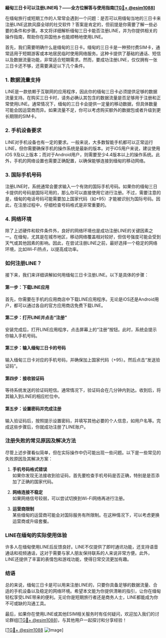 **緬甸三日卡可以注册LINE吗？——全方位解答与使用指南[[TG💪+ @esim1088](https://t.me/s/esim1088)]**

在缅甸旅行或短期工作的人常常会遇到一个问题：是否可以用缅甸当地的三日卡来注册LINE这款风靡全球的社交软件？答案是肯定的，但前提是你需要了解一些必要的条件和步骤。本文将详细解析缅甸三日卡能否注册LINE，并为你提供相关的操作指南，帮助你在异国他乡也能顺畅地使用LINE。

首先，我们需要明确什么是缅甸的三日卡。缅甸的三日卡是一种预付费SIM卡，通常适用于短期游客或本地居民临时使用网络服务。这种卡提供了基础的通话、短信以及数据流量功能，非常适合短期需求。然而，要成功注册LINE，仅仅拥有一张三日卡还不够，还需要满足以下几个条件。

### **1. 数据流量支持**
LINE是一款依赖于互联网的应用程序，因此你的缅甸三日卡必须提供足够的数据流量支持。在购买三日卡时，请务必确认其包含的数据流量是否足够用于注册和正常使用LINE。通常情况下，缅甸的三日卡会提供一定量的移动数据，但具体数量可能会因运营商而异。如果流量不足，你可以考虑购买额外的数据包或者升级到更长期限的SIM卡。

### **2. 手机设备要求**
LINE对手机设备也有一定的要求。一般来说，大多数智能手机都可以正常运行LINE，但你需要确保手机的操作系统是最新的版本。对于iOS用户来说，建议使用iOS 9及以上版本；而对于Android用户，则需要至少4.4版本以上的操作系统。此外，手机的网络设置也需要正确配置，以确保能够连接到缅甸的移动网络。

### **3. 国际手机号码**
注册LINE时，系统通常会要求输入一个有效的国际手机号码。如果你的缅甸三日卡提供的号码是国际可用的，那么你可以直接使用它进行注册。不过，需要注意的是，缅甸的电话号码可能需要加上国家代码（如+95）才能被识别为国际号码。因此，在注册过程中，仔细检查号码格式是非常重要的。

### **4. 网络环境**
除了上述硬件和软件条件外，良好的网络环境也是成功注册LINE的关键因素之一。在缅甸，尤其是在城市地区，移动网络覆盖相对较好，但信号强度可能会受到天气或其他因素的影响。因此，在尝试注册LINE之前，最好选择一个稳定的网络环境，比如Wi-Fi热点，以提高成功率。

### **如何注册LINE？**
接下来，我们来详细讲解如何用缅甸三日卡注册LINE。以下是具体的步骤：

#### **第一步：下载LINE应用**
首先，你需要在手机的应用商店中下载LINE应用程序。无论是iOS还是Android用户，都可以通过各自的官方应用商店免费下载LINE。

#### **第二步：打开LINE并点击“注册”**
安装完成后，打开LINE应用程序，点击屏幕上的“注册”按钮。此时，系统会提示你输入手机号码。

#### **第三步：输入缅甸三日卡的号码**
输入缅甸三日卡对应的手机号码，并确保加上国家代码（+95）。然后点击“发送验证码”。

#### **第四步：接收验证码**
等待系统发送的验证码短信。通常情况下，验证码会在几分钟内到达。收到后，将其输入到LINE的相应栏位中。

#### **第五步：设置密码并完成注册**
输入验证码后，按照提示设置密码，并填写其他必要的个人信息，如用户名等。完成这些步骤后，你就成功注册了LINE账户。

### **注册失败的常见原因及解决方法**
尽管上述步骤看似简单，但在实际操作中仍可能出现一些问题。以下是一些常见的失败原因及其解决方案：

1. **手机号码格式错误**  
   如果你发现无法接收到验证码，首先要检查手机号码是否正确，特别是是否添加了正确的国家代码。

2. **网络连接不稳定**  
   如果网络信号较弱，可以尝试切换到Wi-Fi网络再进行注册。

3. **运营商限制**  
   某些缅甸的运营商可能会对国际服务有所限制。在这种情况下，可以考虑更换运营商或升级套餐。

### **LINE在缅甸的实际使用体验**
许多人在缅甸使用LINE后反馈良好。LINE不仅提供了即时通讯功能，还支持语音通话和视频通话，这对于需要与家人朋友保持联系的人来说非常方便。此外，LINE还提供了丰富的表情包和游戏功能，使得日常交流更加有趣。

### **结语**
总的来说，缅甸三日卡是可以用来注册LINE的，只要你具备足够的数据流量、合适的手机设备以及稳定的网络环境。希望本文能为你提供清晰的指引，让你在缅甸轻松享受LINE带来的便利。无论你是短期旅行者还是商务人士，LINE都能成为你不可或缺的沟通工具。

最后，如果你在使用LINE或其他ESIM相关服务时有任何疑问，欢迎加入我们的讨论群组[[TG💪+ @esim1088](https://t.me/s/esim1088)]，与其他用户一起探讨和分享经验！

[[TG💪+ @esim1088](https://t.me/s/esim1088) ![Image](https://i.postimg.cc/4NQfJmqS/Snipaste-2025-05-13-00-14-12.png)]